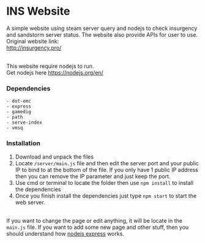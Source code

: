 # INS Website
A simple website using steam server query and nodejs to check insurgency and sandstorm server status. The website also provide APIs for user to use.<br>
Original website link:<br>
http://insurgency.pro/<br><br>

This website require nodejs to run.<br>
Get nodejs here https://nodejs.org/en/

### Dependencies
```
- dot-emc
- express
- gamedig
- path
- serve-index
- vmsq
```

### Installation
1) Download and unpack the files<br>
2) Locate `/server/main.js` file and then edit the server port and your public IP to bind to at the bottom of the file. If you only have 1 public IP address then you can remove the IP parameter and just keep the port.
3) Use cmd or terminal to locate the folder then use `npm install` to install the dependencies<br>
4) Once you finish install the dependencies just type `npm start` to start the web server.<br><br>

If you want to change the page or edit anything, it will be locate in the `main.js` file. If you want to add some new page and other stuff, then you should understand how [nodejs express](https://expressjs.com/) works.
